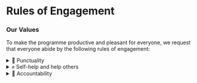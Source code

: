 # Rules of Engagement

### Our Values <a href="#our-values" id="our-values"></a>

To make the programme productive and pleasant for everyone, we request that everyone abide by the following rules of engagement:



<details>

<summary>🚀 Punctuality</summary>

Please make the effort to be punctual for the sessions, especially in-person ones. This will minimise distractions to others during the session, and show respect to the speakers and facilitators who have put in the time and effort to create the learning experience for you.

</details>

<details>

<summary>✊ Self-help and help others</summary>

Coding is best learnt through an experiential process of trial and error and troubleshooting. Some ways you can troubleshoot on your own are to run your code through ChatGPT (or other equivalent LLMs) and try the proposed solutions, or check [Stack Overflow](https://stackoverflow.com/), Reddit or Google to see if others have encountered the same problem that was resolved by other contributors.

You can also seek help from other colleagues in your learning group or other learning groups who have coding skills and knowledge to help with troubleshooting.

If your question is not urgent, leave a comment on the [FAQ page](../../programme-essentials/frequently-asked-questions.md) and wait for it to be answered.

Lastly, if all else fails or if your question is urgent, you can also approach the respective team(s) and/or POCs who have kindly volunteered their time. You can find their details [here](../meet-the-team.md).

Before you do approach someone else about a problem with your code, please read the following guide on how to ask good questions:

1. **Before asking** Go through your code line by line and be clear about what each line of code is doing. Check for any typos in syntax, and make sure you have run your code through ChatGPT or Googled the errors.
2. **When asking** Be specific about what your ask is, with as many details as possible, including what solutions you have tried. You should address questions such as what language, framework, library version, software, operating system and version are you using and experiencing the problem on? Provide relevant code along with your question if possible. Explain the command or steps that led up to you experiencing the problem, and whether the problem was reproducible. Describe what you have tried to fix the problem. e.g. "Would anyone be able to troubleshoot with me why I encountered the error message "unable to connect to server: connection is bad: nodename nor servname provided, or not known" when using Render to deploy my app on a Mac laptop?" is a better question than "My app is not loading, can anyone help me?"
3. **After asking** Thank the person and do not take it for granted that they are obliged to help you. If your problem is indeed resolved, do close the loop with them (so they can celebrate your successes with you too!). If your problem is not resolved, let them know too, so they can assess if they need to refer you to someone else who might be able to help you instead.

</details>

<details>

<summary>💪 Accountability</summary>

This programme was designed for you because the organisation believes in investing in your learning and development. While there are guidelines and deliverables required of you, what you take away from this programme is what you make of it. We highly encourage you to take this month of learning seriously and be accountable for your own learning. If you foresee or are experiencing any situation that may compromise this, please reach out to the organising committee to explore solutions.

TechUp is a full-time programme, and TechUp is mandatory for all DTC officers and management as part of DTC's 100 hours learning initiative.

If you need to be excused on any of the days due to valid reasons, you will need to inform the TechUp team and also seek your director’s approval.

If you have any urgent work to clear during the course of the programme which requires an absence for any of the sessions, you will need to write to DS Feng-Ji (sim\_feng\_ji@pmo.gov.sg) and your Dir, and copy Ruimin (he\_ruimin@mci.gov.sg) and Yunxi (yunxi@open.gov.sg).

If you appear to be doing work during the programme without prior clearance/approval, DS Feng-Ji and your Dir will be notified.

</details>
